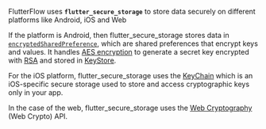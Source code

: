 

FlutterFlow uses **`flutter_secure_storage`** to store data securely on  different platforms like Android, iOS and Web

If the platform is Android, then flutter_secure_storage stores data in [`encryptedSharedPreference`](https://developer.android.com/reference/androidx/security/crypto/EncryptedSharedPreferences), which are shared preferences that encrypt keys and values. It handles [AES encryption](https://en.wikipedia.org/wiki/Advanced_Encryption_Standard) to generate a secret key encrypted with [RSA](https://en.wikipedia.org/wiki/RSA_(cryptosystem)) and stored in [KeyStore](https://developer.android.com/reference/java/security/KeyStore).

For the iOS platform, flutter_secure_storage uses the [KeyChain](https://developer.apple.com/documentation/security/keychain_services) which is an iOS-specific secure storage used to store and access cryptographic keys only in your app.

In the case of the web, flutter_secure_storage uses the [Web Cryptography](https://developer.mozilla.org/en-US/docs/Web/API/Web_Crypto_API) (Web Crypto) API.